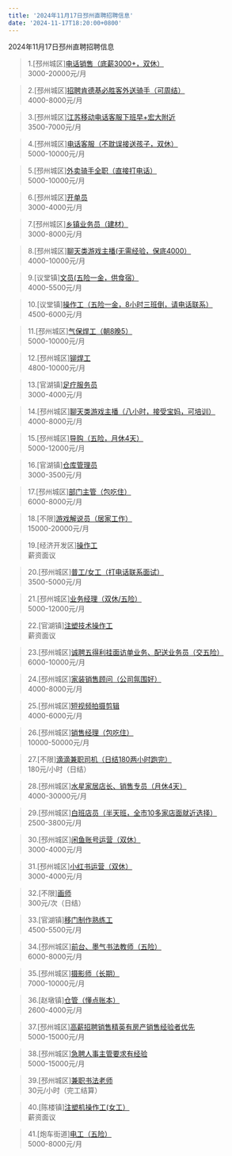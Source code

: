 ```yaml
---
title: '2024年11月17日邳州直聘招聘信息'
date: '2024-11-17T18:20:00+0800'
---
```

2024年11月17日邳州直聘招聘信息
<!--more-->
>1.[邳州城区][电话销售（底薪3000+，双休）](https://www.pizhouzhipin.com/job/36636)<br>
>3000-20000元/月

>2.[邳州城区][招聘肯德基必胜客外送骑手（可周结）](https://www.pizhouzhipin.com/job/32572)<br>
>4000-8000元/月

>3.[邳州城区][江苏移动电话客服下班早+宏大附近](https://www.pizhouzhipin.com/job/23334)<br>
>3500-7000元/月

>4.[邳州城区][电话客服（不耽误接送孩子，双休）](https://www.pizhouzhipin.com/job/34519)<br>
>5000-10000元/月

>5.[邳州城区][外卖骑手全职（直接打电话）](https://www.pizhouzhipin.com/job/25304)<br>
>5000-10000元/月

>6.[邳州城区][开单员](https://www.pizhouzhipin.com/job/38107)<br>
>3000-4000元/月

>7.[邳州城区][乡镇业务员（建材）](https://www.pizhouzhipin.com/job/35721)<br>
>3000-8000元/月

>8.[邳州城区][聊天类游戏主播(无需经验，保底4000）](https://www.pizhouzhipin.com/job/37637)<br>
>4000-10000元/月

>9.[议堂镇][文员(五险一金，供食宿）](https://www.pizhouzhipin.com/job/20679)<br>
>4000-5500元/月

>10.[议堂镇][操作工（五险一金，8小时三班倒，请电话联系）](https://www.pizhouzhipin.com/job/33221)<br>
>4500-6000元/月

>11.[邳州城区][气保焊工（朝8晚5）](https://www.pizhouzhipin.com/job/6698)<br>
>5000-10000元/月

>12.[邳州城区][铆焊工](https://www.pizhouzhipin.com/job/18569)<br>
>4800-10000元/月

>13.[官湖镇][足疗服务员](https://www.pizhouzhipin.com/job/38059)<br>
>3000-4000元/月

>14.[邳州城区][聊天类游戏主播（八小时，接受宝妈，可培训）](https://www.pizhouzhipin.com/job/38061)<br>
>4000-8000元/月

>15.[邳州城区][导购（五险，月休4天）](https://www.pizhouzhipin.com/job/36176)<br>
>5000-12000元/月

>16.[官湖镇][仓库管理员](https://www.pizhouzhipin.com/job/38220)<br>
>3000-3500元/月

>17.[邳州城区][部门主管（包吃住）](https://www.pizhouzhipin.com/job/32691)<br>
>6000-8000元/月

>18.[不限][游戏解说员（居家工作）](https://www.pizhouzhipin.com/job/32067)<br>
>15000-20000元/月

>19.[经济开发区][操作工](https://www.pizhouzhipin.com/job/31802)<br>
>薪资面议

>20.[邳州城区][普工/女工（打电话联系面试）](https://www.pizhouzhipin.com/job/22295)<br>
>3500-5000元/月

>21.[邳州城区][业务经理（双休/五险）](https://www.pizhouzhipin.com/job/36774)<br>
>5000-12000元/月

>22.[官湖镇][注塑技术操作工](https://www.pizhouzhipin.com/job/37854)<br>
>薪资面议

>23.[邳州城区][诚聘五得利挂面访单业务、配送业务员（交五险）](https://www.pizhouzhipin.com/job/36082)<br>
>6000-10000元/月

>24.[邳州城区][家装销售顾问（公司氛围好）](https://www.pizhouzhipin.com/job/15739)<br>
>4000-8000元/月

>25.[邳州城区][短视频拍摄剪辑](https://www.pizhouzhipin.com/job/33470)<br>
>4000-6000元/月

>26.[邳州城区][销售经理（包吃住）](https://www.pizhouzhipin.com/job/36868)<br>
>10000-50000元/月

>27.[不限][滴滴兼职司机（日结180两小时跑完）](https://www.pizhouzhipin.com/job/38013)<br>
>180元/小时（日结）

>28.[邳州城区][水星家居店长、销售专员（月休4天）](https://www.pizhouzhipin.com/job/36235)<br>
>4000-30000元/月

>29.[邳州城区][白班店员（半天班，全市10多家店面就近选择）](https://www.pizhouzhipin.com/job/26173)<br>
>2500-3800元/月

>30.[邳州城区][闲鱼账号运营（双休）](https://www.pizhouzhipin.com/job/38197)<br>
>3000-4000元/月

>31.[邳州城区][小红书运营（双休）](https://www.pizhouzhipin.com/job/38196)<br>
>3000-4000元/月

>32.[不限][画师](https://www.pizhouzhipin.com/job/38227)<br>
>300元/次（日结）

>33.[官湖镇][移门制作熟练工](https://www.pizhouzhipin.com/job/38175)<br>
>4500-5500元/月

>34.[邳州城区][前台、墨气书法教师（五险）](https://www.pizhouzhipin.com/job/25491)<br>
>6000-8000元/月

>35.[邳州城区][摄影师（长期）](https://www.pizhouzhipin.com/job/33922)<br>
>7000-10000元/月

>36.[赵墩镇][仓管（懂点账本）](https://www.pizhouzhipin.com/job/34996)<br>
>2600-4000元/月

>37.[邳州城区][高薪招聘销售精英有房产销售经验者优先](https://www.pizhouzhipin.com/job/38189)<br>
>5000-15000元/月

>38.[邳州城区][急聘人事主管要求有经验](https://www.pizhouzhipin.com/job/38190)<br>
>5000-15000元/月

>39.[邳州城区][兼职书法老师](https://www.pizhouzhipin.com/job/38205)<br>
>30元/小时（完工结算）

>40.[陈楼镇][注塑机操作工(女工）](https://www.pizhouzhipin.com/job/38221)<br>
>薪资面议

>41.[炮车街道][电工（五险）](https://www.pizhouzhipin.com/job/31707)<br>
>5000-8000元/月

